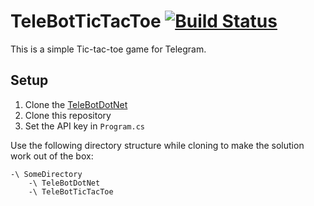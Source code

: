 # TeleBotTicTacToe [![Build Status](https://travis-ci.org/Naxiz/TeleBotTicTacToe.svg)](https://travis-ci.org/Naxiz/TeleBotTicTacToe)

This is a simple Tic-tac-toe game for Telegram.

## Setup

1. Clone the [TeleBotDotNet](https://github.com/Naxiz/TeleBotDotNet)
2. Clone this repository
3. Set the API key in `Program.cs`

Use the following directory structure while cloning to make the solution work out of the box:

    -\ SomeDirectory
        -\ TeleBotDotNet
        -\ TeleBotTicTacToe
